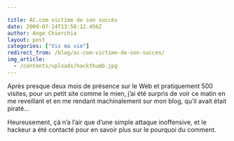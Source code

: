 ```yaml
---

title: AC.com victime de son succès
date: 2009-07-14T13:58:12.456Z
author: Ange Chierchia
layout: post
categories: ["Vis ma vie"]
redirect_from: /blog/ac-com-victime-de-son-succes/
img_article:
  - /contents/uploads/hackthumb.jpg
---
```

Après presque deux mois de présence sur le Web et pratiquement 500 visites, pour un petit site comme le mien, j&rsquo;ai été surpris de voir ce matin en me reveillant et en me rendant machinalement sur mon blog, qu&rsquo;il avait était piraté&#8230;

Heureusement, çà n&rsquo;a l&rsquo;air que d&rsquo;une simple attaque inoffensive, et le hackeur a été contacté pour en savoir plus sur le pourquoi du comment.